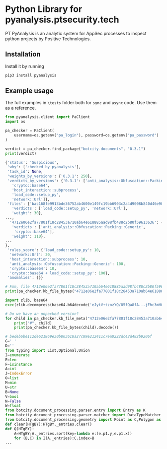 # Python Library for pyanalysis.ptsecurity.tech

PT PyAnalysis is an analytic system for AppSec processes to inspect python projects by
Positive Technologies.

## Installation

Install it by running
```bash
pip3 install pyanalysis
```

## Example usage

The full examples in `\tests` folder both for `sync` and `async` code. Use them as
a reference.


```python
from pyanalysis.client import PaClient
import os

pa_checker = PaClient(
    username=os.getenv("pa_login"), password=os.getenv("pa_password")
)

verdict = pa_checker.find_package("botcity-documents", "0.3.1")
print(verdict)
```

```python
{'status': 'Suspicious',
 'why': ['checked by pyanalysis'],
 'task_id': None,
 'weights_by_versions': {'0.3.1': 250},
 'verdicts_by_versions': {'0.3.1': ['anti_analysis::Obfuscation::Packing::Generic',
   'crypto::base64',
   'host_interaction::subprocess',
   'load_code::setup_py',
   'network::Url']},
 'files': {'bac168fe9913bde36752ab4600e149fc19bb6903c2a4d9008b840d46e904cf96': {'versions': ['0.3.1'],
   'verdicts': ['load_code::setup_py', 'network::Url'],
   'weight': 30},
...,
  '4712e06e2fa77801f18c28453a710ab64e618885aad98fb488c2b80f59613636': {'versions': ['0.3.1'],
   'verdicts': ['anti_analysis::Obfuscation::Packing::Generic',
    'crypto::base64'],
   'weight': 110},
...
},
 'rules_score': {'load_code::setup_py': 10,
  'network::Url': 20,
  'host_interaction::subprocess': 10,
  'anti_analysis::Obfuscation::Packing::Generic': 100,
  'crypto::base64': 10,
  'crypto::base64 + load_code::setup_py': 100},
 'anomalies': {}}
```

```python
# Fmm, file 4712e06e2fa77801f18c28453a710ab64e618885aad98fb488c2b80f59613636 is packed
print(pa_checker.kb_file_bytes("4712e06e2fa77801f18c28453a710ab64e618885aad98fb488c2b80f59613636").decode())
```

```python
import zlib, base64
exec(zlib.decompress(base64.b64decode('eJytV+tzozYQ/85fQa8fA...jFhc3mH0=')))
```

```python
# Do we have an unpacked version?
for child in pa_checker.kb_file_meta("4712e06e2fa77801f18c28453a710ab64e618885aad98fb488c2b80f59613636").get("data").get("children"):
    print("#", child)
    print(pa_checker.kb_file_bytes(child).decode())
```

```python
# bedeb6be112de621869e30b803618a27c89e212411c7ea0222dc42d482b9206f
G=' '
D=''
from typing import List,Optional,Union
I=enumerate
E=len
F=isinstance
A=int
J=IndexError
O=list
M=min
U=str
B=None
V=bool
N=False
W=float
from botcity.document_processing.parser.entry import Entry as K
from botcity.document_processing.parser.matcher import DataTypeMatcher as P
from botcity.document_processing.geometry import Point as C,Polygon as H
def clear(HTgBY):HTgBY._entries.clear()
def Q(HTgBY):
    A=HTgBY;A._entries.sort(key=lambda e:(e.p1.y,e.p1.x))
    for (B,C) in I(A._entries):C.index=B
...
```